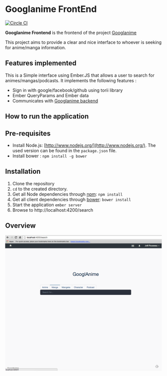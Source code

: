 # Googlanime FrontEnd
[![Circle CI](https://circleci.com/gh/v4lproik/googlanime/tree/master.svg?style=shield)](https://circleci.com/gh/v4lproik/googlanime/tree/master)

**Googlanime Frontend** is the frontend of the project [Googlanime](https://github.com/v4lproik/googlanime/)

This project aims to provide a clear and nice interface to whoever is seeking for anime/manga information.

## Features implemented

This is a Simple interface using Ember.JS that allows a user to search for animes/mangas/podcasts. It implements the following features :

- Sign in with google/facebook/github using torii library
- Ember QueryParams and Ember data
- Communicates with [Googlanime backend](https://github.com/v4lproik/googlanime/tree/master/backend/)

## How to run the application

## Pre-requisites

- Install Node.js: [http://www.nodejs.org/](http://www.nodejs.org/). The used version can be found in the `package.json` file. 
- Install bower : `npm install -g bower`

## Installation

1. Clone the repository
2. `cd` to the created directory.
3. Get all Node dependencies through [npm](https://npmjs.org/): `npm install`
4. Get all client dependencies through [bower](http://bower.io/): `bower install`
5. Start the application `ember server`
6. Browse to http://localhost:4200/search

## Overview

![overview](https://raw.githubusercontent.com/v4lproik/googlanime/master/frontend/screenshots/overview-1.png)
